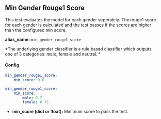 
<div class="h3-box" markdown="1">

## Min Gender Rouge1 Score

This test evaluates the model for each gender seperately. The rouge1 score for each gender is calculated and the test passes if the scores are higher than the configured min score.

**alias_name:** `min_gender_rouge1_score`

<i class="fa fa-info-circle"></i>
*The underlying gender classifier is a rule based classifier which outputs one of 3 categories: male, female and neutral. *

</div><div class="h3-box" markdown="1">

#### Config
```yaml
min_gender_rouge1_score:
    min_score: 0.6
```
```yaml
min_gender_rouge1_score:
    min_score:
        male: 0.7
        female: 0.75
```
- **min_score (dict or float):** Minimum score to pass the test.
<!-- #### Examples -->


</div>